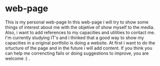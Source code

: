 # web-page
This is my personal web-page
In this web-page i will try to show some things of interest about me with the objetive of show myself to the media. 
Also, i want to add references to my capacities and utilities to contact me.
I'm currently studying IT's and i thinked that a good way to show my capacities in a original portfolio is doing a website.
At first i want to do the srtucture of the page and in the future i will add content.
If you think you can help me correncting fails or doing suggestions to improve, you are welcome :) .
